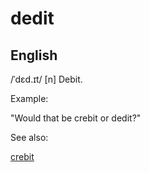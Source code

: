 
# dedit

## English

/ˈdɛd.ɪt/
[n] Debit.


Example:

"Would that be crebit or dedit?"


See also:

<a href="crebit.html">crebit</a>






